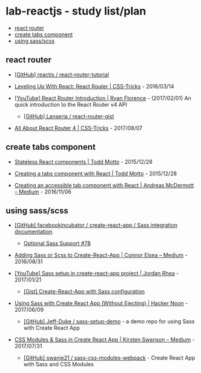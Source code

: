 # lab-reactjs - study list/plan

- [react router](#react-router)
- [create tabs component](#create-tabs-component)
- [using sass/scss](#using-sassscss)

## react router

* [[GitHub] reactjs / react-router-tutorial](https://github.com/reactjs/react-router-tutorial)

* [Leveling Up With React: React Router | CSS-Tricks](https://css-tricks.com/learning-react-router/) - 2016/03/14

* [[YouTube] React Router Introduction | Ryan Florence](https://www.youtube.com/watch?v=a4kqMQorcnE) - (2017/02/01) An quick introduction to the React Router v4 API

  * [[GitHub] Lanseria / react-router-gist](https://github.com/Lanseria/react-router-gist)

* [All About React Router 4 | CSS-Tricks](https://css-tricks.com/react-router-4/) - 2017/08/07


## create tabs component

* [Stateless React components | Todd Motto](https://toddmotto.com/stateless-react-components/) - 2015/12/28

* [Creating a tabs component with React | Todd Motto](https://toddmotto.com/creating-a-tabs-component-with-react/) - 2015/12/28

* [Creating an accessible tab component with React | Andreas McDermott – Medium](https://medium.com/@andreasmcd/creating-an-accessible-tab-component-with-react-24ed30fde86a) - 2016/11/06


## using sass/scss

* [[GitHub] facebookincubator / create-react-app / Sass integration documentation](https://github.com/facebookincubator/create-react-app/blob/master/packages/react-scripts/template/README.md#adding-a-css-preprocessor-sass-less-etc)

  * [Optional Sass Support #78](https://github.com/facebookincubator/create-react-app/issues/78)

* [Adding Sass or Scss to Create-React-App | Connor Elsea – Medium](https://medium.com/@Connorelsea/using-sass-with-create-react-app-7125d6913760) - 2016/08/31

* [[YouTube] Sass setup in create-react-app project | Jordan Rhea](https://www.youtube.com/watch?v=tWp0oxbzZ3s) - 2017/01/21

  * [[Gist] Create-React-App with Sass configuration](https://gist.github.com/rheajt/2f2f070291e39e86cf44705aa74e412e)

* [Using Sass with Create React App (Without Ejecting) | Hacker Noon](https://hackernoon.com/using-sass-with-create-react-app-without-ejecting-b5f4f827ed9e) - 2017/06/09

  * [[GitHub] Jeff-Duke / sass-setup-demo](https://github.com/Jeff-Duke/sass-setup-demo) - a demo repo for using Sass with Create React App

* [CSS Modules & Sass in Create React App | Kirsten Swanson – Medium](https://medium.com/@kswanie21/css-modules-sass-in-create-react-app-37c3152de9) - 2017/07/31

  * [[GitHub] swanie21 / sass-css-modules-webpack](https://github.com/swanie21/sass-css-modules-webpack) - Create React App with Sass and CSS Modules



